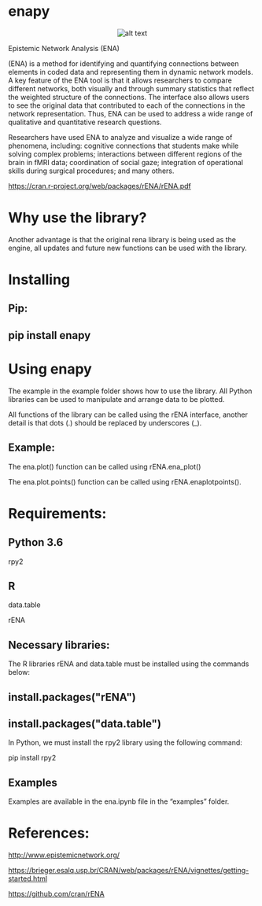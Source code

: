 # enapy 
<center>
  
![alt text](https://github.com/thiagorfrf1/ENAPY/blob/master/ena.png)

</center>

Epistemic Network Analysis (ENA) <br>

(ENA) is a method for identifying and quantifying connections between elements in coded data and representing them in dynamic network models. A key feature of the ENA tool is that it allows researchers to compare different networks, both visually and through summary statistics that reflect the weighted structure of the connections. The interface also allows users to see the original data that contributed to each of the connections in the network representation. Thus, ENA can be used to address a wide range of qualitative and quantitative research questions.

Researchers have used ENA to analyze and visualize a wide range of phenomena, including: cognitive connections that students make while solving complex problems; interactions between different regions of the brain in fMRI data; coordination of social gaze; integration of operational skills during surgical procedures; and many others.

https://cran.r-project.org/web/packages/rENA/rENA.pdf

# Why use the library?
Another advantage is that the original rena library is being used as the engine, all updates and future new functions can be used with the library.

# Installing

## Pip:

## pip install enapy

# Using enapy
The example in the example folder shows how to use the library. All Python libraries can be used to manipulate and arrange data to be plotted.

All functions of the library can be called using the rENA interface, another detail is that dots (.) should be replaced by underscores (_).
## Example: 
The ena.plot() function can be called using rENA.ena_plot()

The ena.plot.points() function can be called using rENA.enaplotpoints().

# Requirements:
## Python 3.6

rpy2


## R 

data.table

rENA

## Necessary libraries:
The R libraries rENA and data.table must be installed using the commands below:
## install.packages("rENA")
## install.packages("data.table")

In Python, we must install the rpy2 library using the following command:

pip install rpy2

## Examples
Examples are available in the ena.ipynb file in the “examples” folder.


# References:
 
http://www.epistemicnetwork.org/


https://brieger.esalq.usp.br/CRAN/web/packages/rENA/vignettes/getting-started.html


https://github.com/cran/rENA


